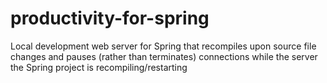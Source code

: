 # productivity-for-spring
Local development web server for Spring that recompiles upon source file changes and pauses (rather than terminates) connections while the server the Spring project is recompiling/restarting
